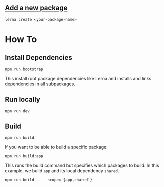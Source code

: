 ## [Add a new package](https://github.com/lerna/lerna/tree/main/commands/create#readme)

```
lerna create <your-package-name>
```

# How To

## Install Dependencies

```
npm run bootstrap
```

This install root package dependencies like Lerna and installs and links dependencies in all subpackages.

## Run locally

``` 
npm run dev
```

## Build 

```
npm run build
```

If you want to be able to build a specific package:

```
npm run build:app
```

This runs the build command but specifies which packages to build. In this example, we build `app` and its local dependency `shared`. 

```
npm run build -- --scope='{app,shared'}
```